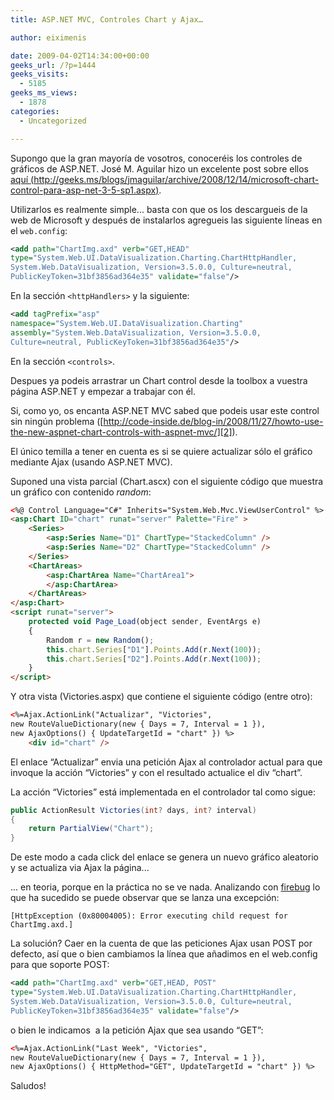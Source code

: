 ```yaml
---
title: ASP.NET MVC, Controles Chart y Ajax…

author: eiximenis

date: 2009-04-02T14:34:00+00:00
geeks_url: /?p=1444
geeks_visits:
  - 5185
geeks_ms_views:
  - 1878
categories:
  - Uncategorized

---
```

Supongo que la gran mayoría de vosotros, conoceréis los controles de gráficos de ASP.NET. José M. Aguilar hizo un excelente post sobre ellos [aquí (http://geeks.ms/blogs/jmaguilar/archive/2008/12/14/microsoft-chart-control-para-asp-net-3-5-sp1.aspx)][1].

<!--more-->

Utilizarlos es realmente simple... basta con que os los descargueis de la web de Microsoft y después de instalarlos agregueis las siguiente líneas en el `web.config`:

```xml
<add path="ChartImg.axd" verb="GET,HEAD" 
type="System.Web.UI.DataVisualization.Charting.ChartHttpHandler, 
System.Web.DataVisualization, Version=3.5.0.0, Culture=neutral, 
PublicKeyToken=31bf3856ad364e35" validate="false"/>
```


En la sección `<httpHandlers>` y la siguiente:

```xml
<add tagPrefix="asp" 
namespace="System.Web.UI.DataVisualization.Charting" 
assembly="System.Web.DataVisualization, Version=3.5.0.0, 
Culture=neutral, PublicKeyToken=31bf3856ad364e35"/>
```

En la sección `<controls>`.

Despues ya podeis arrastrar un Chart control desde la toolbox a vuestra página ASP.NET y empezar a trabajar con él.

Si, como yo, os encanta ASP.NET MVC sabed que podeis usar este control sin ningún problema ([http://code-inside.de/blog-in/2008/11/27/howto-use-the-new-aspnet-chart-controls-with-aspnet-mvc/][2]).

El único temilla a tener en cuenta es si se quiere actualizar sólo el gráfico mediante Ajax (usando ASP.NET MVC).

Suponed una vista parcial (Chart.ascx) con el siguiente código que muestra un gráfico con contenido _random_:

```html
<%@ Control Language="C#" Inherits="System.Web.Mvc.ViewUserControl" %>
<asp:Chart ID="chart" runat="server" Palette="Fire" >
    <Series>
        <asp:Series Name="D1" ChartType="StackedColumn" />
        <asp:Series Name="D2" ChartType="StackedColumn" />
    </Series>
    <ChartAreas>
        <asp:ChartArea Name="ChartArea1">
        </asp:ChartArea>
    </ChartAreas>
</asp:Chart>
<script runat="server">
    protected void Page_Load(object sender, EventArgs e)
    {
        Random r = new Random();
        this.chart.Series["D1"].Points.Add(r.Next(100));
        this.chart.Series["D2"].Points.Add(r.Next(100));
    }
</script>
```

Y otra vista (Victories.aspx) que contiene el siguiente código (entre otro):

```html
<%=Ajax.ActionLink("Actualizar", "Victories", 
new RouteValueDictionary(new { Days = 7, Interval = 1 }), 
new AjaxOptions() { UpdateTargetId = "chart" }) %>
    <div id="chart" />
```

El enlace &ldquo;Actualizar&rdquo; envia una petición Ajax al controlador actual para que invoque la acción &ldquo;Victories&rdquo; y con el resultado actualice el div &ldquo;chart&rdquo;.

La acción &ldquo;Victories&rdquo; está implementada en el controlador tal como sigue:

```cs
public ActionResult Victories(int? days, int? interval)
{
    return PartialView("Chart");
}
```

De este modo a cada click del enlace se genera un nuevo gráfico aleatorio y se actualiza via Ajax la página...

... en teoria, porque en la práctica no se ve nada. Analizando con [firebug][3] lo que ha sucedido se puede observar que se lanza una excepción:

```
[HttpException (0x80004005): Error executing child request for ChartImg.axd.]
```

La solución? Caer en la cuenta de que las peticiones Ajax usan POST por defecto, así que o bien cambiamos la línea que añadimos en el web.config para que soporte POST:

```xml
<add path="ChartImg.axd" verb="GET,HEAD, POST" 
type="System.Web.UI.DataVisualization.Charting.ChartHttpHandler, 
System.Web.DataVisualization, Version=3.5.0.0, Culture=neutral, 
PublicKeyToken=31bf3856ad364e35" validate="false"/>
``` 

o bien le indicamos&nbsp; a la petición Ajax que sea usando &ldquo;GET&rdquo;:

```html
<%=Ajax.ActionLink("Last Week", "Victories", 
new RouteValueDictionary(new { Days = 7, Interval = 1 }), 
new AjaxOptions() { HttpMethod="GET", UpdateTargetId = "chart" }) %>
```

Saludos!

 [1]: /blogs/jmaguilar/archive/2008/12/14/microsoft-chart-control-para-asp-net-3-5-sp1.aspx
 [2]: http://code-inside.de/blog-in/2008/11/27/howto-use-the-new-aspnet-chart-controls-with-aspnet-mvc/ "http://code-inside.de/blog-in/2008/11/27/howto-use-the-new-aspnet-chart-controls-with-aspnet-mvc/"
 [3]: https://addons.mozilla.org/es-ES/firefox/addon/1843